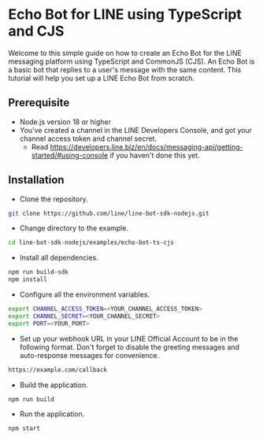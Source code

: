 # Echo Bot for LINE using TypeScript and CJS

Welcome to this simple guide on how to create an Echo Bot for the LINE messaging platform using TypeScript and CommonJS (CJS).
An Echo Bot is a basic bot that replies to a user's message with the same content.
This tutorial will help you set up a LINE Echo Bot from scratch.

## Prerequisite

- Node.js version 18 or higher
- You've created a channel in the LINE Developers Console, and got your channel access token and channel secret.
  - Read https://developers.line.biz/en/docs/messaging-api/getting-started/#using-console if you haven't done this yet.

## Installation

- Clone the repository.

```bash
git clone https://github.com/line/line-bot-sdk-nodejs.git
```

- Change directory to the example.

```bash
cd line-bot-sdk-nodejs/examples/echo-bot-ts-cjs
```

- Install all dependencies.

```bash
npm run build-sdk
npm install
```

- Configure all the environment variables.

```bash
export CHANNEL_ACCESS_TOKEN=<YOUR_CHANNEL_ACCESS_TOKEN>
export CHANNEL_SECRET=<YOUR_CHANNEL_SECRET>
export PORT=<YOUR_PORT>
```

- Set up your webhook URL in your LINE Official Account to be in the following format. Don't forget to disable the greeting messages and auto-response messages for convenience.

```bash
https://example.com/callback
```

- Build the application.

```bash
npm run build
```

- Run the application.

```bash
npm start
```

